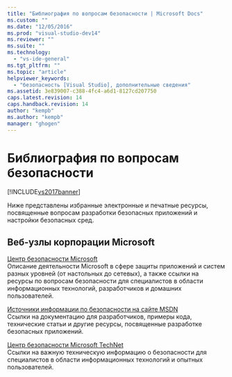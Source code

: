 ```yaml
---
title: "Библиография по вопросам безопасности | Microsoft Docs"
ms.custom: ""
ms.date: "12/05/2016"
ms.prod: "visual-studio-dev14"
ms.reviewer: ""
ms.suite: ""
ms.technology: 
  - "vs-ide-general"
ms.tgt_pltfrm: ""
ms.topic: "article"
helpviewer_keywords: 
  - "безопасность [Visual Studio], дополнительные сведения"
ms.assetid: 3e839007-c388-4fc4-a6d1-8127cd207750
caps.latest.revision: 14
caps.handback.revision: 14
author: "kempb"
ms.author: "kempb"
manager: "ghogen"
---
```

# Библиография по вопросам безопасности
[!INCLUDE[vs2017banner](../code-quality/includes/vs2017banner.md)]

Ниже представлены избранные электронные и печатные ресурсы, посвященные вопросам разработки безопасных приложений и настройки безопасных сред.  
  
## Веб\-узлы корпорации Microsoft  
 [Центр безопасности Microsoft](http://go.microsoft.com/fwlink/?LinkId=55529)  
 Описание деятельности Microsoft в сфере защиты приложений и систем разных уровней \(от настольных до сетевых\), а также ссылки на ресурсы по вопросам безопасности для специалистов в области информационных технологий, разработчиков и домашних пользователей.  
  
 [Источники информации по безопасности на сайте MSDN](http://go.microsoft.com/fwlink/?LinkID=25440)  
 Ссылки на документацию для разработчиков, примеры кода, технические статьи и другие ресурсы, посвященные разработке безопасных приложений.  
  
 [Центр безопасности Microsoft TechNet](http://go.microsoft.com/fwlink/?LinkId=67991)  
 Ссылки на важную техническую информацию о безопасности для специалистов в области информационных технологий и опытных пользователей.